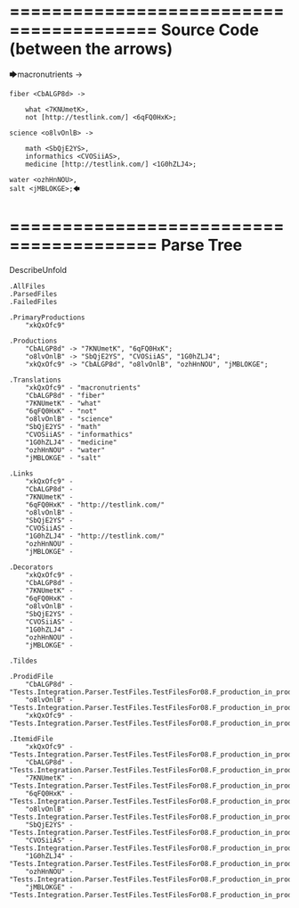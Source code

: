 ========================================
Source Code (between the arrows)
========================================

🡆macronutrients <xkQxOfc9> ->

    fiber <CbALGP8d> ->

        what <7KNUmetK>,
        not [http://testlink.com/] <6qFQ0HxK>;
	
	science <o8lvOnlB> ->
		
		math <SbQjE2YS>,
		informathics <CVOSiiAS>,
		medicine [http://testlink.com/] <1G0hZLJ4>;
    
    water <ozhHnNOU>,
    salt <jMBLOKGE>;🡄

========================================
Parse Tree
========================================
DescribeUnfold

    .AllFiles
    .ParsedFiles
    .FailedFiles

    .PrimaryProductions
        "xkQxOfc9" 

    .Productions
        "CbALGP8d" -> "7KNUmetK", "6qFQ0HxK";
        "o8lvOnlB" -> "SbQjE2YS", "CVOSiiAS", "1G0hZLJ4";
        "xkQxOfc9" -> "CbALGP8d", "o8lvOnlB", "ozhHnNOU", "jMBLOKGE";

    .Translations
        "xkQxOfc9" - "macronutrients"
        "CbALGP8d" - "fiber"
        "7KNUmetK" - "what"
        "6qFQ0HxK" - "not"
        "o8lvOnlB" - "science"
        "SbQjE2YS" - "math"
        "CVOSiiAS" - "informathics"
        "1G0hZLJ4" - "medicine"
        "ozhHnNOU" - "water"
        "jMBLOKGE" - "salt"

    .Links
        "xkQxOfc9" - 
        "CbALGP8d" - 
        "7KNUmetK" - 
        "6qFQ0HxK" - "http://testlink.com/"
        "o8lvOnlB" - 
        "SbQjE2YS" - 
        "CVOSiiAS" - 
        "1G0hZLJ4" - "http://testlink.com/"
        "ozhHnNOU" - 
        "jMBLOKGE" - 

    .Decorators
        "xkQxOfc9" - 
        "CbALGP8d" - 
        "7KNUmetK" - 
        "6qFQ0HxK" - 
        "o8lvOnlB" - 
        "SbQjE2YS" - 
        "CVOSiiAS" - 
        "1G0hZLJ4" - 
        "ozhHnNOU" - 
        "jMBLOKGE" - 

    .Tildes

    .ProdidFile
        "CbALGP8d" - "Tests.Integration.Parser.TestFiles.TestFilesFor08.F_production_in_production4.ds"
        "o8lvOnlB" - "Tests.Integration.Parser.TestFiles.TestFilesFor08.F_production_in_production4.ds"
        "xkQxOfc9" - "Tests.Integration.Parser.TestFiles.TestFilesFor08.F_production_in_production4.ds"

    .ItemidFile
        "xkQxOfc9" - "Tests.Integration.Parser.TestFiles.TestFilesFor08.F_production_in_production4.ds"
        "CbALGP8d" - "Tests.Integration.Parser.TestFiles.TestFilesFor08.F_production_in_production4.ds"
        "7KNUmetK" - "Tests.Integration.Parser.TestFiles.TestFilesFor08.F_production_in_production4.ds"
        "6qFQ0HxK" - "Tests.Integration.Parser.TestFiles.TestFilesFor08.F_production_in_production4.ds"
        "o8lvOnlB" - "Tests.Integration.Parser.TestFiles.TestFilesFor08.F_production_in_production4.ds"
        "SbQjE2YS" - "Tests.Integration.Parser.TestFiles.TestFilesFor08.F_production_in_production4.ds"
        "CVOSiiAS" - "Tests.Integration.Parser.TestFiles.TestFilesFor08.F_production_in_production4.ds"
        "1G0hZLJ4" - "Tests.Integration.Parser.TestFiles.TestFilesFor08.F_production_in_production4.ds"
        "ozhHnNOU" - "Tests.Integration.Parser.TestFiles.TestFilesFor08.F_production_in_production4.ds"
        "jMBLOKGE" - "Tests.Integration.Parser.TestFiles.TestFilesFor08.F_production_in_production4.ds"

